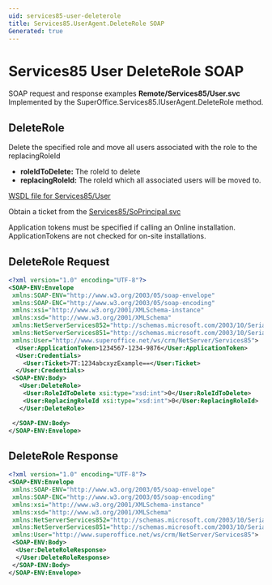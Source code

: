 ```yaml
---
uid: services85-user-deleterole
title: Services85.UserAgent.DeleteRole SOAP
Generated: true
---
```


# Services85 User DeleteRole SOAP

SOAP request and response examples **Remote/Services85/User.svc**
Implemented by the <see cref="M:SuperOffice.Services85.IUserAgent.DeleteRole">SuperOffice.Services85.IUserAgent.DeleteRole</see> method.

## DeleteRole

Delete the specified role and move all users associated with the role to the replacingRoleId

* **roleIdToDelete:** The roleId to delete
* **replacingRoleId:** The roleId which all associated users will be moved to.



[WSDL file for Services85/User](../Services85-User.md)

Obtain a ticket from the [Services85/SoPrincipal.svc](../SoPrincipal/index.md)

Application tokens must be specified if calling an Online installation. ApplicationTokens are not checked for on-site installations.

## DeleteRole Request

```xml
<?xml version="1.0" encoding="UTF-8"?>
<SOAP-ENV:Envelope
 xmlns:SOAP-ENV="http://www.w3.org/2003/05/soap-envelope"
 xmlns:SOAP-ENC="http://www.w3.org/2003/05/soap-encoding"
 xmlns:xsi="http://www.w3.org/2001/XMLSchema-instance"
 xmlns:xsd="http://www.w3.org/2001/XMLSchema"
 xmlns:NetServerServices852="http://schemas.microsoft.com/2003/10/Serialization/Arrays"
 xmlns:NetServerServices851="http://schemas.microsoft.com/2003/10/Serialization/"
 xmlns:User="http://www.superoffice.net/ws/crm/NetServer/Services85">
  <User:ApplicationToken>1234567-1234-9876</User:ApplicationToken>
  <User:Credentials>
    <User:Ticket>7T:1234abcxyzExample==</User:Ticket>
  </User:Credentials>
 <SOAP-ENV:Body>
   <User:DeleteRole>
    <User:RoleIdToDelete xsi:type="xsd:int">0</User:RoleIdToDelete>
    <User:ReplacingRoleId xsi:type="xsd:int">0</User:ReplacingRoleId>
   </User:DeleteRole>

 </SOAP-ENV:Body>
</SOAP-ENV:Envelope>

```


## DeleteRole Response

```xml
<?xml version="1.0" encoding="UTF-8"?>
<SOAP-ENV:Envelope
 xmlns:SOAP-ENV="http://www.w3.org/2003/05/soap-envelope"
 xmlns:SOAP-ENC="http://www.w3.org/2003/05/soap-encoding"
 xmlns:xsi="http://www.w3.org/2001/XMLSchema-instance"
 xmlns:xsd="http://www.w3.org/2001/XMLSchema"
 xmlns:NetServerServices852="http://schemas.microsoft.com/2003/10/Serialization/Arrays"
 xmlns:NetServerServices851="http://schemas.microsoft.com/2003/10/Serialization/"
 xmlns:User="http://www.superoffice.net/ws/crm/NetServer/Services85">
 <SOAP-ENV:Body>
  <User:DeleteRoleResponse>
  </User:DeleteRoleResponse>
 </SOAP-ENV:Body>
</SOAP-ENV:Envelope>

```

